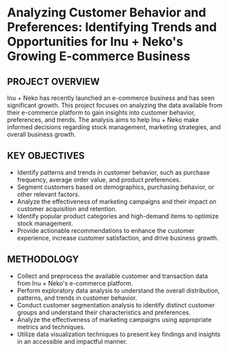 # Analyzing Customer Behavior and Preferences: Identifying Trends and Opportunities for Inu + Neko's Growing E-commerce Business

## PROJECT OVERVIEW
Inu + Neko has recently launched an e-commerce business and has seen significant growth. This project focuses on analyzing the data available from their e-commerce platform to gain insights into customer behavior, preferences, and trends. The analysis aims to help Inu + Neko make informed decisions regarding stock management, marketing strategies, and overall business growth.

## KEY OBJECTIVES
- Identify patterns and trends in customer behavior, such as purchase frequency, average order value, and product preferences.
- Segment customers based on demographics, purchasing behavior, or other relevant factors.
- Analyze the effectiveness of marketing campaigns and their impact on customer acquisition and retention.
- Identify popular product categories and high-demand items to optimize stock management.
- Provide actionable recommendations to enhance the customer experience, increase customer satisfaction, and drive business growth.

## METHODOLOGY
- Collect and preprocess the available customer and transaction data from Inu + Neko's e-commerce platform.
- Perform exploratory data analysis to understand the overall distribution, patterns, and trends in customer behavior.
- Conduct customer segmentation analysis to identify distinct customer groups and understand their characteristics and preferences.
- Analyze the effectiveness of marketing campaigns using appropriate metrics and techniques.
- Utilize data visualization techniques to present key findings and insights in an accessible and impactful manner.

## 
